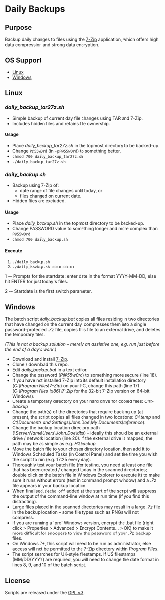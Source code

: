 
# Daily Backups

## Purpose

Backup daily changes to files using the [7-Zip](http://7-Zip.org) application, which offers high data compression and strong data encryption.


## OS Support

+ [Linux](#linux)
+ [Windows](#windows)


<a id="linux"></a>
## Linux

### *daily_backup_tar27z.sh*

+ Simple backup of current day file changes using TAR and 7-Zip.
+ Includes hidden files and retains file ownership.

#### Usage

+ Place *daily_backup_tar27z.sh* in the topmost directory to be backed-up.
+ Change `P@55w0rd` (in `-pP@55w0rd`) to something better.
+ `chmod 700 daily_backup_tar27z.sh`
+ `./daily_backup_tar27z.sh`


### *daily_backup.sh*

+ Backup using 7-Zip of:
    + date range of file changes until today, or
    + files changed on current date.
+ Hidden files are excluded.

#### Usage

+ Place *daily_backup.sh* in the topmost directory to be backed-up.
+ Change PASSWORD value to something longer and more complex than `P@55w0rd`
+ `chmod 700 daily_backup.sh`

#### Execute

1. `./daily_backup.sh`
2. `./daily_backup.sh 2018-03-01`

1 -- Prompts for the startdate: enter date in the format YYYY-MM-DD, else hit ENTER for just today's files.

2 -- Startdate is the first switch parameter.


<a id="windows"></a>
## Windows

The batch script *daily\_backup.bat* copies all files residing in two directories that have changed on the current day, compresses them into a single password-protected *.7z* file, copies this file to an external drive, and deletes the temporary files.

*(This is not a backup solution – merely an assistive one, e.g. run just before the end of a day's work.)*

+ Download and install [7-Zip](http://7-Zip.org).
+ Clone / download this repo.
+ Edit *daily\_backup.bat* in a text editor.
+ Change the password (*P@55w0rd*) to something more secure (line 18).
+ If you have not installed 7-Zip into its default installation directory (*C:\Program Files\7-Zip*) on your PC, change this path (line 17) (*C:\Program Files (x86)\7-Zip* for the 32-bit 7-Zip version on 64-bit Windows).
+ Create a temporary directory on your hard drive for copied files: *C:\t-backup*
+ Change the path(s) of the directories that require backing up (at present, the script copies all files changed in two locations: *C:\temp* and *C:\Documents and Settings\John.Doe\My Documents\reference*).
+ Change the backup location directory path (*\\ServerName\Users\John.Doe\dbs*) – ideally this should be an external drive / network location (line 20). If the external drive is mapped, the path may be as simple as e.g. *H:\backup*
+ Move the batch file to your chosen directory location, then add it to Windows Scheduled Tasks (in Control Panel) and set the time you wish the script to run (e.g. 17:25 every day).
+ Thoroughly test your batch file (for testing, you need at least one file that has been created / changed today in the scanned directories; double click on the batch file in Windows Explorer to execute it) to make sure it runs without errors (test in command prompt window) and a *.7z* file appears in your backup location.
+ When finalised, `@echo off` added at the start of the script will suppress the output of the command-line window at run time (if you find this distracting).
+ Large files placed in the scanned directories may result in a large *.7z* file in the backup location – some file types such as PNGs will not compress.
+ If you are running a 'pro' Windows version, encrypt the .bat file (right click > Properties > Advanced > Encrypt Contents... > OK) to make it more difficult for snoopers to view the password of your *.7z* backup files.
+ On Windows 7+, this script will need to be run as administrator, else access will not be permitted to the 7-Zip directory within *Program Files*.
+ The script searches for UK-style filestamps. If US filestamps (MM/DD/YYYY) are required, you will need to change the date format in lines 8, 9, and 10 of the batch script.


## License

Scripts are released under the [GPL v.3](https://www.gnu.org/licenses/gpl-3.0.html).
